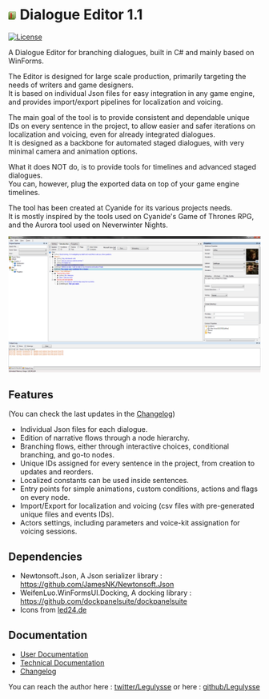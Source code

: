 # ![Icon](/Icons/led24/bookmark_book.png) Dialogue Editor 1.1 
[![License](https://img.shields.io/badge/License-Apache%202.0-blue.svg)](https://opensource.org/licenses/Apache-2.0)

A Dialogue Editor for branching dialogues, built in C# and mainly based on WinForms.  

The Editor is designed for large scale production, primarily targeting the needs of writers and game designers.  
It is based on individual Json files for easy integration in any game engine, and provides import/export pipelines for localization and voicing.  

The main goal of the tool is to provide consistent and dependable unique IDs on every sentence in the project, to allow easier and safer iterations on localization and voicing, even for already integrated dialogues.  
It is designed as a backbone for automated staged dialogues, with very minimal camera and animation options.  

What it does NOT do, is to provide tools for timelines and advanced staged dialogues.    
You can, however, plug the exported data on top of your game engine timelines.

The tool has been created at Cyanide for its various projects needs.  
It is mostly inspired by the tools used on Cyanide's Game of Thrones RPG, and the Aurora tool used on Neverwinter Nights.

![Screenshot](/Docs/DemoScreenshot.png)

## Features
(You can check the last updates in the [Changelog](/Docs/Changelog.md))

- Individual Json files for each dialogue.
- Edition of narrative flows through a node hierarchy.
- Branching flows, either through interactive choices, conditional branching, and go-to nodes.
- Unique IDs assigned for every sentence in the project, from creation to updates and reorders.
- Localized constants can be used inside sentences.
- Entry points for simple animations, custom conditions, actions and flags on every node.
- Import/Export for localization and voicing (csv files with pre-generated unique files and events IDs).
- Actors settings, including parameters and voice-kit assignation for voicing sessions.

## Dependencies
- Newtonsoft.Json, A Json serializer library : https://github.com/JamesNK/Newtonsoft.Json
- WeifenLuo.WinFormsUI.Docking, A docking library : https://github.com/dockpanelsuite/dockpanelsuite
- Icons from [led24.de](http://www.led24.de/)

## Documentation
- [User Documentation](/Docs/UserDocumentation.pdf)
- [Technical Documentation](/Docs/TechnicalDocumentation.pdf)
- [Changelog](/Docs/Changelog.md)

You can reach the author here : [twitter/Legulysse](https://twitter.com/legulysse) or here : [github/Legulysse](https://github.com/Legulysse)
